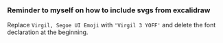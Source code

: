 ### Reminder to myself on how to include svgs from excalidraw

Replace `Virgil, Segoe UI Emoji` with `'Virgil 3 YOFF'` and delete the font declaration at the beginning.
